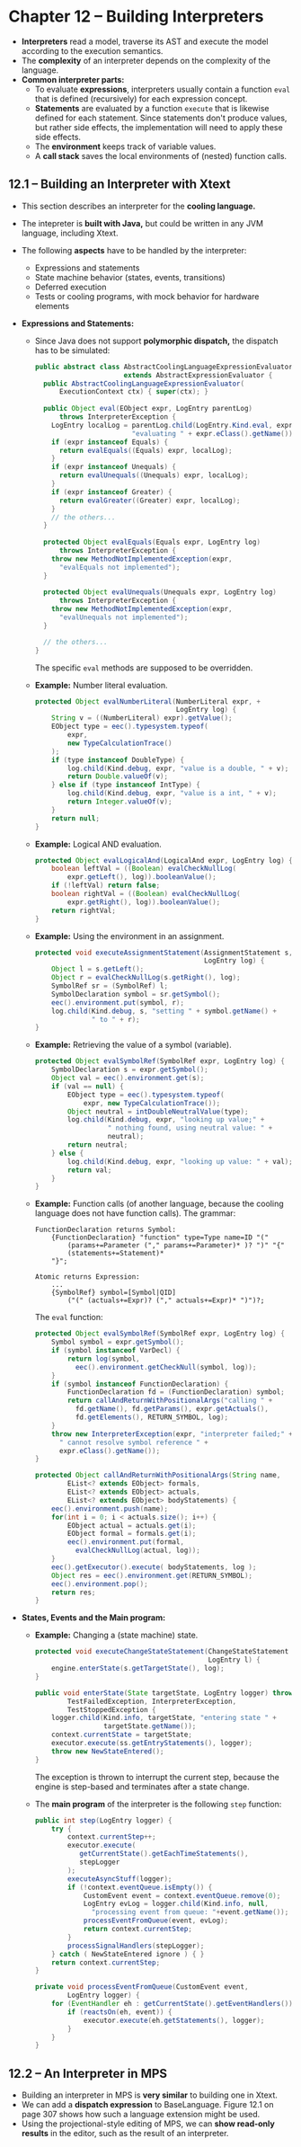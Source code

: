 # Chapter 12 – Building Interpreters 

- **Interpreters** read a model, traverse its AST and execute the model according to the execution semantics.
- The **complexity** of an interpreter depends on the complexity of the language.
- **Common interpreter parts:**
  - To evaluate **expressions**, interpreters usually contain a function `eval` that is defined (recursively) for each expression concept.
  - **Statements** are evaluated by a function `execute` that is likewise defined for each statement. Since statements don't produce values, but rather side effects, the implementation will need to apply these side effects.
  - The **environment** keeps track of variable values. 
  - A **call stack** saves the local environments of (nested) function calls.



## 12.1 – Building an Interpreter with Xtext

- This section describes an interpreter for the **cooling language.**

- The intepreter is **built with Java,** but could be written in any JVM language, including Xtext.

- The following **aspects** have to be handled by the interpreter:

  - Expressions and statements
  - State machine behavior (states, events, transitions)
  - Deferred execution
  - Tests or cooling programs, with mock behavior for hardware elements

- **Expressions and Statements:**

  - Since Java does not support **polymorphic dispatch,** the dispatch has to be simulated:

    ```java
    public abstract class AbstractCoolingLanguageExpressionEvaluator      
                          extends AbstractExpressionEvaluator {
      public AbstractCoolingLanguageExpressionEvaluator(
          ExecutionContext ctx) { super(ctx); }
        
      public Object eval(EObject expr, LogEntry parentLog) 
          throws InterpreterException {
        LogEntry localLog = parentLog.child(LogEntry.Kind.eval, expr, 
                            "evaluating " + expr.eClass().getName());
        if (expr instanceof Equals) {
          return evalEquals((Equals) expr, localLog);
        }
        if (expr instanceof Unequals) {
          return evalUnequals((Unequals) expr, localLog);        
        }
        if (expr instanceof Greater) {
          return evalGreater((Greater) expr, localLog);
        }
        // the others... 
      }
      
      protected Object evalEquals(Equals expr, LogEntry log) 
          throws InterpreterException {
        throw new MethodNotImplementedException(expr, 
          "evalEquals not implemented");
      }
      
      protected Object evalUnequals(Unequals expr, LogEntry log)
          throws InterpreterException {
        throw new MethodNotImplementedException(expr, 
          "evalUnequals not implemented");
      }
    
      // the others... 
    }
    ```

    The specific `eval` methods are supposed to be overridden.

  - **Example:** Number literal evaluation.

    ```java
    protected Object evalNumberLiteral(NumberLiteral expr, +
                                       LogEntry log) { 
        String v = ((NumberLiteral) expr).getValue();
        EObject type = eec().typesystem.typeof(
            expr,
            new TypeCalculationTrace()
        ); 
        if (type instanceof DoubleType) {
            log.child(Kind.debug, expr, "value is a double, " + v);
            return Double.valueOf(v);
        } else if (type instanceof IntType) {
            log.child(Kind.debug, expr, "value is a int, " + v);
            return Integer.valueOf(v); 
        }
        return null; 
    }
    ```

  - **Example:** Logical AND evaluation.

    ```java
    protected Object evalLogicalAnd(LogicalAnd expr, LogEntry log) {
        boolean leftVal = ((Boolean) evalCheckNullLog(
            expr.getLeft(), log)).booleanValue(); 
        if (!leftVal) return false;
        boolean rightVal = ((Boolean) evalCheckNullLog(
            expr.getRight(), log)).booleanValue();
        return rightVal; 
    }
    ```

  - **Example:** Using the environment in an assignment.

    ```java
    protected void executeAssignmentStatement(AssignmentStatement s, 
                                              LogEntry log) {
        Object l = s.getLeft();
        Object r = evalCheckNullLog(s.getRight(), log);
        SymbolRef sr = (SymbolRef) l;
        SymbolDeclaration symbol = sr.getSymbol();
        eec().environment.put(symbol, r);
        log.child(Kind.debug, s, "setting " + symbol.getName() + 
                  " to " + r);
    }
    ```

  - **Example:** Retrieving the value of a symbol (variable).

    ```java
    protected Object evalSymbolRef(SymbolRef expr, LogEntry log) {
        SymbolDeclaration s = expr.getSymbol();
        Object val = eec().environment.get(s);
        if (val == null) {
            EObject type = eec().typesystem.typeof(
                expr, new TypeCalculationTrace());
            Object neutral = intDoubleNeutralValue(type);
            log.child(Kind.debug, expr, "looking up value;" + 
                      " nothing found, using neutral value: " +
                      neutral); 
            return neutral;
        } else {
            log.child(Kind.debug, expr, "looking up value: " + val);
            return val;
        } 
    }
    ```

  - **Example:** Function calls (of another language, because the cooling language does not have function calls). The grammar:

    ```
    FunctionDeclaration returns Symbol:
        {FunctionDeclaration} "function" type=Type name=ID "("
            (params+=Parameter ("," params+=Parameter)* )? ")" "{"
            (statements+=Statement)* 
        "}";
        
    Atomic returns Expression: 
        ...
        {SymbolRef} symbol=[Symbol|QID]
            ("(" (actuals+=Expr)? ("," actuals+=Expr)* ")")?;
    ```

    The `eval` function:

    ```java
    protected Object evalSymbolRef(SymbolRef expr, LogEntry log) {
        Symbol symbol = expr.getSymbol();
        if (symbol instanceof VarDecl) {
            return log(symbol,
              eec().environment.getCheckNull(symbol, log)); 
        }
        if (symbol instanceof FunctionDeclaration) {
            FunctionDeclaration fd = (FunctionDeclaration) symbol;
            return callAndReturnWithPositionalArgs("calling " +
              fd.getName(), fd.getParams(), expr.getActuals(),
              fd.getElements(), RETURN_SYMBOL, log);
        }
        throw new InterpreterException(expr, "interpreter failed;" + 
          " cannot resolve symbol reference " +
          expr.eClass().getName());
    }
    ```

    ```java
    protected Object callAndReturnWithPositionalArgs(String name,
            EList<? extends EObject> formals, 
            EList<? extends EObject> actuals, 
            EList<? extends EObject> bodyStatements) {
        eec().environment.push(name);
        for(int i = 0; i < actuals.size(); i++) {
            EObject actual = actuals.get(i);
            EObject formal = formals.get(i);
            eec().environment.put(formal, 
              evalCheckNullLog(actual, log));
        }
        eec().getExecutor().execute( bodyStatements, log ); 
        Object res = eec().environment.get(RETURN_SYMBOL);
        eec().environment.pop();
        return res;
    }
    ```

- **States, Events and the Main program:**

  - **Example:** Changing a (state machine) state.

    ```java
    protected void executeChangeStateStatement(ChangeStateStatement s,
                                               LogEntry l) {
        engine.enterState(s.getTargetState(), log); 
    }
    
    public void enterState(State targetState, LogEntry logger) throws
            TestFailedException, InterpreterException,
            TestStoppedException { 
        logger.child(Kind.info, targetState, "entering state " + 
                     targetState.getName()); 
        context.currentState = targetState;
        executor.execute(ss.getEntryStatements(), logger);
        throw new NewStateEntered(); 
    }
    ```

    The exception is thrown to interrupt the current step, because the engine is step-based and terminates after a state change.

  - The **main program** of the interpreter is the following `step` function:

    ```java
    public int step(LogEntry logger) { 
        try {
            context.currentStep++;
            executor.execute(
               getCurrentState().getEachTimeStatements(),
               stepLogger
            ); 
            executeAsyncStuff(logger);
            if (!context.eventQueue.isEmpty()) {
                CustomEvent event = context.eventQueue.remove(0); 
                LogEntry evLog = logger.child(Kind.info, null,
                  "processing event from queue: "+event.getName());
                processEventFromQueue(event, evLog);
                return context.currentStep;
            }
            processSignalHandlers(stepLogger); 
        } catch ( NewStateEntered ignore ) { } 
        return context.currentStep;
    }
    
    private void processEventFromQueue(CustomEvent event, 
            LogEntry logger) { 
        for (EventHandler eh : getCurrentState().getEventHandlers()) {
            if (reactsOn(eh, event)) {
                executor.execute(eh.getStatements(), logger);
            } 
        }
    }
    ```



## 12.2 – An Interpreter in MPS

- Building an interpreter in MPS is **very similar** to building one in Xtext.
- We can add a **dispatch expression** to BaseLanguage. Figure 12.1 on page 307 shows how such a language extension might be used.
- Using the projectional-style editing of MPS, we can **show read-only results** in the editor, such as the result of an interpreter.



